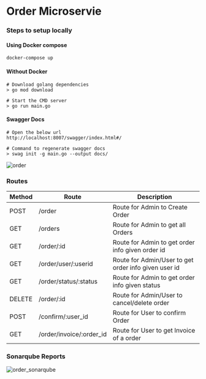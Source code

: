 # Order Microservie

### Steps to setup locally

#### Using Docker compose
```
docker-compose up
```

#### Without Docker
```
# Download golang dependencies
> go mod download

# Start the CMD server
> go run main.go
```

#### Swagger Docs
```
# Open the below url
http://localhost:8007/swagger/index.html#/

# Command to regenerate swagger docs
> swag init -g main.go --output docs/
```

![order](https://user-images.githubusercontent.com/39910073/165148554-acd92311-18c3-4852-9dc8-d5ba82e623ba.svg)


### Routes
| Method | Route                           |   Description                                               |
|  ---   | ---                             | ---                                                         |
| POST   |   /order                        |   Route for Admin to Create Order                           |
| GET    |   /orders                       |   Route for Admin to get all Orders                         |
| GET    |   /order/:id                    |   Route for Admin to get order info given order id          |
| GET    |   /order/user/:userid           |   Route for Admin/User to get order info given user id      |
| GET    |   /order/status/:status         |   Route for Admin to get order info given status            |
| DELETE |   /order/:id                    |   Route for Admin/User to cancel/delete order               |
| POST   |   /confirm/:user_id             |   Route for User to confirm Order                           |
| GET    |   /order/invoice/:order_id      |   Route for User to get Invoice of a order                  |


### Sonarqube Reports
![order_sonarqube](https://user-images.githubusercontent.com/39910073/165329877-594503fd-a743-4b2a-9ee2-9e64ab19a177.JPG)

